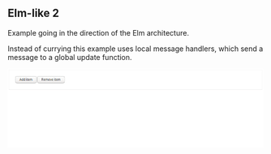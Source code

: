 ## Elm-like 2

Example going in the direction of the Elm architecture.

Instead of currying this example uses local message handlers,
which send a message to a global update function.

![Demo](../.gifs/demo_elmlike2.gif?raw=true "Demo")
